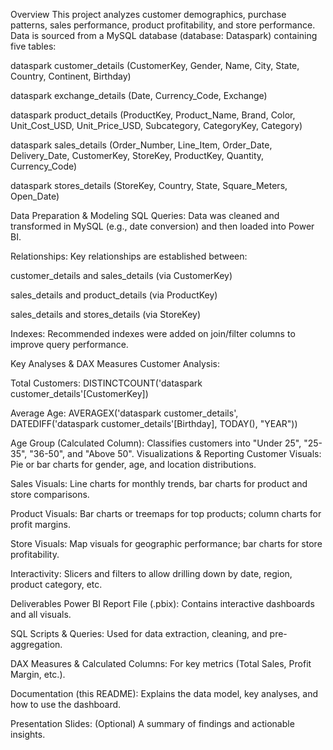 Overview
This project analyzes customer demographics, purchase patterns, sales performance, product profitability, and store performance. Data is sourced from a MySQL database (database: Dataspark) containing five tables:

dataspark customer_details (CustomerKey, Gender, Name, City, State, Country, Continent, Birthday)

dataspark exchange_details (Date, Currency_Code, Exchange)

dataspark product_details (ProductKey, Product_Name, Brand, Color, Unit_Cost_USD, Unit_Price_USD, Subcategory, CategoryKey, Category)

dataspark sales_details (Order_Number, Line_Item, Order_Date, Delivery_Date, CustomerKey, StoreKey, ProductKey, Quantity, Currency_Code)

dataspark stores_details (StoreKey, Country, State, Square_Meters, Open_Date)

Data Preparation & Modeling
SQL Queries: Data was cleaned and transformed in MySQL (e.g., date conversion) and then loaded into Power BI.

Relationships: Key relationships are established between:

customer_details and sales_details (via CustomerKey)

sales_details and product_details (via ProductKey)

sales_details and stores_details (via StoreKey)

Indexes: Recommended indexes were added on join/filter columns to improve query performance.

Key Analyses & DAX Measures
Customer Analysis:

Total Customers: DISTINCTCOUNT('dataspark customer_details'[CustomerKey])

Average Age: AVERAGEX('dataspark customer_details', DATEDIFF('dataspark customer_details'[Birthday], TODAY(), "YEAR"))

Age Group (Calculated Column): Classifies customers into "Under 25", "25-35", "36-50", and "Above 50".
Visualizations & Reporting
Customer Visuals: Pie or bar charts for gender, age, and location distributions.

Sales Visuals: Line charts for monthly trends, bar charts for product and store comparisons.

Product Visuals: Bar charts or treemaps for top products; column charts for profit margins.

Store Visuals: Map visuals for geographic performance; bar charts for store profitability.

Interactivity: Slicers and filters to allow drilling down by date, region, product category, etc.

Deliverables
Power BI Report File (.pbix): Contains interactive dashboards and all visuals.

SQL Scripts & Queries: Used for data extraction, cleaning, and pre-aggregation.

DAX Measures & Calculated Columns: For key metrics (Total Sales, Profit Margin, etc.).

Documentation (this README): Explains the data model, key analyses, and how to use the dashboard.

Presentation Slides: (Optional) A summary of findings and actionable insights.

